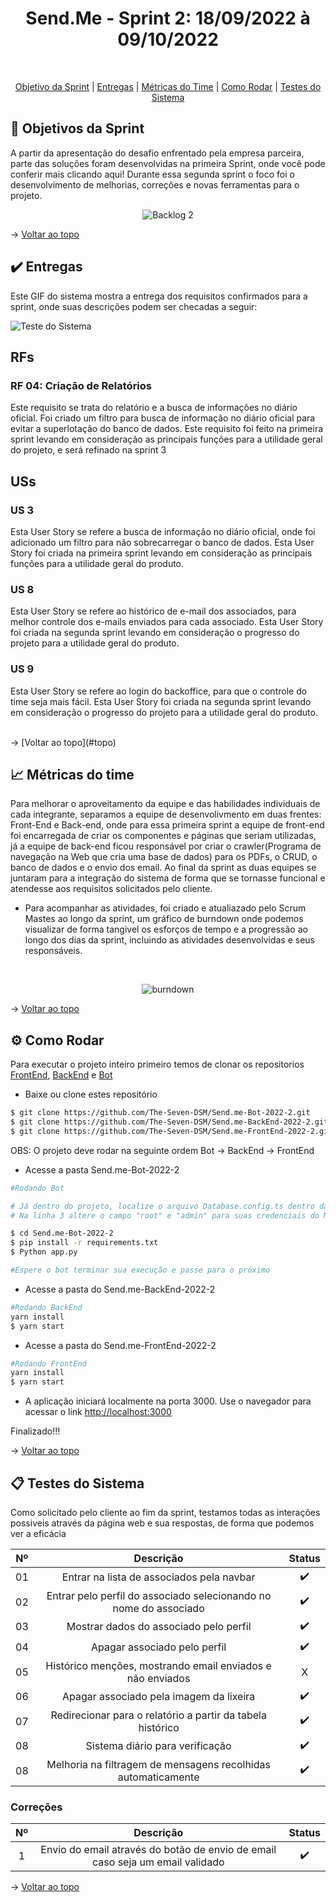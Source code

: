 
<h1 align="center"> Send.Me - Sprint 2: 18/09/2022 à 09/10/2022 </h1>

            
<br id="topo">
<p align="center">
    <a href="#objetivo">Objetivo da Sprint</a>  |  
    <a href="#entrega">Entregas</a>  |
    <a href="#metrica">Métricas do Time</a> |
    <a href="#como rodar">Como Rodar</a> |
    <a href="#testes">Testes do Sistema</a> 
</p>

<span id="objetivo">

## :dart: Objetivos da Sprint
A partir da apresentação do desafio enfrentado pela empresa parceira, parte das soluções foram desenvolvidas na primeira Sprint, onde você pode conferir mais clicando aqui! Durante essa segunda sprint o foco foi o desenvolvimento de melhorias, correções e novas ferramentas para o projeto. 

<div align="center">

![Backlog 2](https://user-images.githubusercontent.com/101061910/194674948-f7b5ebfe-8052-4e0e-a978-96794056d697.jpg)

</div>

→ [Voltar ao topo](#topo)

<span id="entrega">

## :heavy_check_mark: Entregas

Este GIF do sistema mostra a entrega dos requisitos confirmados para a sprint, onde suas descrições podem ser checadas a seguir:
    
![Teste do Sistema](https://user-images.githubusercontent.com/92696799/190957283-b059e1aa-37c6-4345-a721-5e34b67e207e.gif)

<h2>RFs</h2>

### RF 04: Criação de Relatórios
Este requisito se trata do relatório e a busca de informações no diário oficial. Foi criado um filtro para busca de informação no diário oficial para evitar a superlotação do banco de dados. Este requisito foi feito na primeira sprint levando em consideração as principais funções para a utilidade geral do projeto, e será refinado na sprint 3

<h2>USs</h2>

### US 3
Esta User Story se refere a busca de informação no diário oficial, onde foi adicionado um filtro para não sobrecarregar o banco de dados. Esta User Story foi criada na primeira sprint levando em consideração as principais funções para a utilidade geral do produto.

### US 8
Esta User Story se refere ao histórico de e-mail dos associados, para melhor controle dos e-mails enviados para cada associado. Esta User Story foi criada na segunda sprint levando em consideração o progresso do projeto para a utilidade geral do produto.

### US 9
Esta User Story se refere ao login do backoffice, para que o controle do time seja mais fácil. Esta User Story foi criada na segunda sprint levando em consideração o progresso do projeto para a utilidade geral do produto.

<br>
→ [Voltar ao topo](#topo)

<span id="metrica">

## :chart_with_upwards_trend: Métricas do time
Para melhorar o aproveitamento da equipe e das habilidades individuais de cada integrante, separamos a equipe de desenvolivmento em duas frentes: Front-End e Back-end, onde para essa primeira sprint a equipe de front-end foi encarregada de criar os componentes e páginas que seriam utilizadas, já a equipe de back-end ficou responsável por criar o crawler(Programa de navegação na Web que cria uma base de dados) para os PDFs, o CRUD, o banco de dados e o envio dos email. Ao final da sprint as duas equipes se juntaram para a integração do sistema de forma que se tornasse funcional e atendesse aos requisitos solicitados pelo cliente.

- Para acompanhar as atividades, foi criado e atualiazado pelo Scrum Mastes ao longo da sprint, um gráfico de burndown onde podemos visualizar de forma tangivel os esforços de tempo e a progressão ao longo dos dias da sprint, incluindo as atividades desenvolvidas e seus responsáveis.

<br>
<div align="center">
            
![burndown](https://user-images.githubusercontent.com/101061910/190930471-4b8b8c8a-bb27-4eaa-867a-b14f37a05276.jpg)

</div>
    
→ [Voltar ao topo](#topo)

<span id="como rodar">

## :gear: Como Rodar

Para executar o projeto inteiro primeiro temos de clonar os repositorios [FrontEnd](https://github.com/The-Seven-DSM/Send.me-FrontEnd-2022-2), [BackEnd](https://github.com/The-Seven-DSM/Send.me-BackEnd-2022-2) e [Bot](https://github.com/The-Seven-DSM/Send.me-Bot-2022-2)


- Baixe ou clone estes repositório
```bash
$ git clone https://github.com/The-Seven-DSM/Send.me-Bot-2022-2.git
$ git clone https://github.com/The-Seven-DSM/Send.me-BackEnd-2022-2.git
$ git clone https://github.com/The-Seven-DSM/Send.me-FrontEnd-2022-2.git
```

OBS: O projeto deve rodar na seguinte ordem Bot -> BackEnd -> FrontEnd

- Acesse a pasta Send.me-Bot-2022-2 
```bash
#Rodando Bot

# Já dentro do projeto, localize o arquivo Database.config.ts dentro da pasta config 
# Na linha 3 altere o campo "root" e "admin" para suas credenciais do MySQL

$ cd Send.me-Bot-2022-2
$ pip install -r requirements.txt
$ Python app.py

#Espere o bot terminar sua execução e passe para o próximo 
```

- Acesse a pasta do Send.me-BackEnd-2022-2
```bash
#Rodando BackEnd
yarn install
$ yarn start
```

- Acesse a pasta do Send.me-FrontEnd-2022-2
```bash
#Rodando FrontEnd
yarn install
$ yarn start
```

- A aplicação iniciará localmente na porta 3000. Use o navegador para acessar o link [http://localhost:3000](http://localhost:3000)

Finalizado!!!

→ [Voltar ao topo](#topo)

<span id="testes">

## :clipboard: Testes do Sistema

Como solicitado pelo cliente ao fim da sprint, testamos todas as interações possiveis através da página web e sua respostas, de forma que podemos ver a eficácia

<div align="center">
    
| Nº | Descrição | Status |
|:--:|:----------:|:----------------:|
| 01 | Entrar na lista de associados pela navbar | ✔️ | 
| 02 | Entrar pelo perfil do associado selecionando no nome do associado | ✔️ | 
| 03 | Mostrar dados do associado pelo perfil | ✔️ |
| 04 | Apagar associado pelo perfil | ✔️ | 
| 05 | Histórico menções, mostrando email enviados e não enviados | X | 
| 06 | Apagar associado pela imagem da lixeira  | ✔️ |
| 07 | Redirecionar para o relatório a partir da tabela histórico | ✔️ |
| 08 | Sistema diário para verificação | ✔️ |
| 08 | Melhoria na filtragem de mensagens recolhidas automaticamente | ✔️ |

</div>

### Correções

<div align="center">

| Nº | Descrição | Status |
|:--:|:----------:|:----------------:|
| 1 | Envio do email através do botão de envio de email caso seja um email validado  | ✔️ |

 </div> 
 
→ [Voltar ao topo](#topo)
